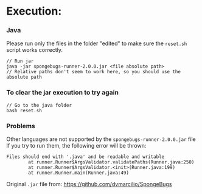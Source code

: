 # Execution:

### Java

Please run only the files in the folder "edited" to make sure the ```reset.sh``` script works correctly.

```
// Run jar
java -jar spongebugs-runner-2.0.0.jar <file absolute path>
// Relative paths don't seem to work here, so you should use the absolute path
```

### To clear the jar execution to try again
```
// Go to the java folder
bash reset.sh
```

### Problems
Other languages are not supported by the ```spongebugs-runner-2.0.0.jar``` file
If you try to run them, the following error will be thrown:
```
Files should end with '.java' and be readable and writable
        at runner.Runner$ArgsValidator.validatePaths(Runner.java:250)
        at runner.Runner$ArgsValidator.<init>(Runner.java:199)
        at runner.Runner.main(Runner.java:49)
```

Original ```.jar``` file from: https://github.com/dvmarcilio/SpongeBugs

